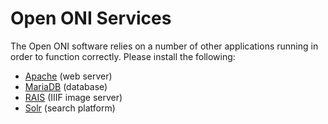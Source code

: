 # Open ONI Services

The Open ONI software relies on a number of other applications running in order
to function correctly. Please install the following:

- [Apache](/docs/install/centos/services/apache.md) (web server)
- [MariaDB](/docs/install/centos/services/mariadb.md) (database)
- [RAIS](https://github.com/uoregon-libraries/rais-image-server/wiki/Installation) (IIIF image server)
- [Solr](/docs/install/centos/services/solr.md) (search platform)